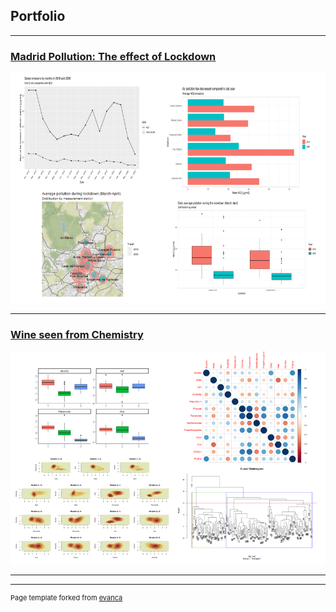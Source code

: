 ## Portfolio

---

### [Madrid Pollution: The effect of Lockdown](https://marina-obdulia-moreno-gonzalez.shinyapps.io/AirApp/)
<img src="images/pr1.png?raw=true"/>

---

### [Wine seen from Chemistry](/Wine)
<img src="images/wine.png?raw=true"/>

---

---
<p style="font-size:11px">Page template forked from <a href="https://github.com/evanca/quick-portfolio">evanca</a></p>
<!-- Remove above link if you don't want to attibute -->
